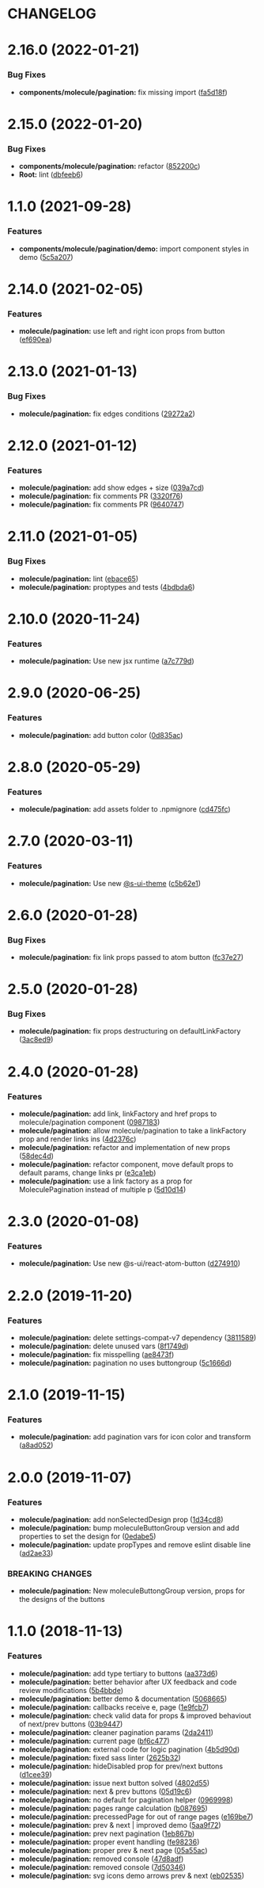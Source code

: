 # CHANGELOG

# 2.16.0 (2022-01-21)


### Bug Fixes

* **components/molecule/pagination:** fix missing import ([fa5d18f](https://github.com/SUI-Components/sui-components/commit/fa5d18f8c8ee819eeacf67a87b824ad6bd1307e9))



# 2.15.0 (2022-01-20)


### Bug Fixes

* **components/molecule/pagination:** refactor ([852200c](https://github.com/SUI-Components/sui-components/commit/852200ce020d1e87418023afe0a186facd8a31d7))
* **Root:** lint ([dbfeeb6](https://github.com/SUI-Components/sui-components/commit/dbfeeb6f15cd103984db448a485737d531e1ed9c))



# 1.1.0 (2021-09-28)


### Features

* **components/molecule/pagination/demo:** import component styles in demo ([5c5a207](https://github.com/SUI-Components/sui-components/commit/5c5a20742f103079682369b213220cd397dbfe31))



# 2.14.0 (2021-02-05)


### Features

* **molecule/pagination:** use left and right icon props from button ([ef690ea](https://github.com/SUI-Components/sui-components/commit/ef690ea15206474c5c65c92778e5d8c97a9275ad))



# 2.13.0 (2021-01-13)


### Bug Fixes

* **molecule/pagination:** fix edges conditions ([29272a2](https://github.com/SUI-Components/sui-components/commit/29272a2d2b79c635c5b0ffe4be3cff9b0c7ccece))



# 2.12.0 (2021-01-12)


### Features

* **molecule/pagination:** add show edges + size ([039a7cd](https://github.com/SUI-Components/sui-components/commit/039a7cd37cc4e89c6b1ebe71e5c9cb08bec7fb9f))
* **molecule/pagination:** fix comments PR ([3320f76](https://github.com/SUI-Components/sui-components/commit/3320f76fb75aa7ac7409dc3940cf05c1e59180bf))
* **molecule/pagination:** fix comments PR ([9640747](https://github.com/SUI-Components/sui-components/commit/96407475755f863b03cd44bd0346e363ec2c4c0a))



# 2.11.0 (2021-01-05)


### Bug Fixes

* **molecule/pagination:** lint ([ebace65](https://github.com/SUI-Components/sui-components/commit/ebace65da5020b1d1e4e49592b0f164fe25f876f))
* **molecule/pagination:** proptypes and tests ([4bdbda6](https://github.com/SUI-Components/sui-components/commit/4bdbda68f33d5b16c9c2e3d570af6f9028021dd6))



# 2.10.0 (2020-11-24)


### Features

* **molecule/pagination:** Use new jsx runtime ([a7c779d](https://github.com/SUI-Components/sui-components/commit/a7c779d196c3c671b1aeb35c74b2c876a19e5580))



# 2.9.0 (2020-06-25)


### Features

* **molecule/pagination:** add button color ([0d835ac](https://github.com/SUI-Components/sui-components/commit/0d835ac13ec8a1d0052d4b9b25b78280befbc0ef))



# 2.8.0 (2020-05-29)


### Features

* **molecule/pagination:** add assets folder to .npmignore ([cd475fc](https://github.com/SUI-Components/sui-components/commit/cd475fc51c1e59a50447c8b4829e88f3e683846b))



# 2.7.0 (2020-03-11)


### Features

* **molecule/pagination:** Use new [@s-ui-theme](https://github.com/s-ui-theme) ([c5b62e1](https://github.com/SUI-Components/sui-components/commit/c5b62e1c1a8936fdb15a8145b40a27d566269795))



# 2.6.0 (2020-01-28)


### Bug Fixes

* **molecule/pagination:** fix link props passed to atom button ([fc37e27](https://github.com/SUI-Components/sui-components/commit/fc37e270e230ee5095278e19c1a2022505af97e4))



# 2.5.0 (2020-01-28)


### Bug Fixes

* **molecule/pagination:** fix props destructuring on defaultLinkFactory ([3ac8ed9](https://github.com/SUI-Components/sui-components/commit/3ac8ed9f54fdf85ec951b59bc5135eb92c502904))



# 2.4.0 (2020-01-28)


### Features

* **molecule/pagination:** add link, linkFactory and href props to molecule/pagination component ([0987183](https://github.com/SUI-Components/sui-components/commit/0987183334c9f1873f109b0673bb3e6647011244))
* **molecule/pagination:** allow molecule/pagination to take a linkFactory prop and render links ins ([4d2376c](https://github.com/SUI-Components/sui-components/commit/4d2376c50165294a38e7137dcc8bd1504f238cdc))
* **molecule/pagination:** refactor and implementation of new props ([58dec4d](https://github.com/SUI-Components/sui-components/commit/58dec4d2bfdcc0514335080124aa70fb0d49ab2b))
* **molecule/pagination:** refactor component, move default props to default params, change links pr ([e3ca1eb](https://github.com/SUI-Components/sui-components/commit/e3ca1eb93e5b661b2459ef5c1537ad31b29ba6e5))
* **molecule/pagination:** use a link factory as a prop for MoleculePagination instead of multiple p ([5d10d14](https://github.com/SUI-Components/sui-components/commit/5d10d14adb2f9470ffe1c2520a802929b0127dcd))



# 2.3.0 (2020-01-08)


### Features

* **molecule/pagination:** Use new @s-ui/react-atom-button ([d274910](https://github.com/SUI-Components/sui-components/commit/d2749100c3bdfab87698a2fc7119a1ac9955dccc))



# 2.2.0 (2019-11-20)


### Features

* **molecule/pagination:** delete settings-compat-v7 dependency ([3811589](https://github.com/SUI-Components/sui-components/commit/3811589a180542457558805cf6203b0ee308976c))
* **molecule/pagination:** delete unused vars ([8f1749d](https://github.com/SUI-Components/sui-components/commit/8f1749d751a32aac961ef1a31a2d73dd8eaffbf5))
* **molecule/pagination:** fix misspelling ([ae8473f](https://github.com/SUI-Components/sui-components/commit/ae8473f15b84a6efb4151d930d4151b9854a7d43))
* **molecule/pagination:** pagination no uses buttongroup ([5c1666d](https://github.com/SUI-Components/sui-components/commit/5c1666da6a2ee17c35ecca35466cd9938be36cae))



# 2.1.0 (2019-11-15)


### Features

* **molecule/pagination:** add pagination vars for icon color and transform ([a8ad052](https://github.com/SUI-Components/sui-components/commit/a8ad052ca9caca796c53ab7a314a66cb34803f93))



# 2.0.0 (2019-11-07)


### Features

* **molecule/pagination:** add nonSelectedDesign prop ([1d34cd8](https://github.com/SUI-Components/sui-components/commit/1d34cd84ec396d936f9a4171cb39028a34ebbbc3))
* **molecule/pagination:** bump moleculeButtonGroup version and add properties to set the design for ([0edabe5](https://github.com/SUI-Components/sui-components/commit/0edabe51568970a09bbbd184fbc11e5a48d09848))
* **molecule/pagination:** update propTypes and remove eslint disable line ([ad2ae33](https://github.com/SUI-Components/sui-components/commit/ad2ae33299bff3a868fbf5041e2ee8952f3d8068))


### BREAKING CHANGES

* **molecule/pagination:** New moleculeButtongGroup version, props for the designs of the buttons



# 1.1.0 (2018-11-13)


### Features

* **molecule/pagination:** add type tertiary to buttons ([aa373d6](https://github.com/SUI-Components/sui-components/commit/aa373d6b000330f8f262ca67ae74f85c881e23b7))
* **molecule/pagination:** better behavior after UX feedback and code review modifications ([5b4bbde](https://github.com/SUI-Components/sui-components/commit/5b4bbdef1b3a26c0f9a70fff98aa9f3604d2e438))
* **molecule/pagination:** better demo & documentation ([5068665](https://github.com/SUI-Components/sui-components/commit/5068665829e09bcf616ca2a596a3bcc64f3d7355))
* **molecule/pagination:** callbacks receive e, page ([1e9fcb7](https://github.com/SUI-Components/sui-components/commit/1e9fcb7e24c41514f107e0859c498e949c8eff35))
* **molecule/pagination:** check valid data for props & improved behaviout of next/prev buttons ([03b9447](https://github.com/SUI-Components/sui-components/commit/03b9447576ee1b277933e96258d07d7386c72898))
* **molecule/pagination:** cleaner pagination params ([2da2411](https://github.com/SUI-Components/sui-components/commit/2da241167d9ec44f8768b2ebaca2ae24601ab99f))
* **molecule/pagination:** current page ([bf6c477](https://github.com/SUI-Components/sui-components/commit/bf6c4775ddfd63e2fdfa983a8a396455a26bafd7))
* **molecule/pagination:** external code for logic pagination ([4b5d90d](https://github.com/SUI-Components/sui-components/commit/4b5d90d1a1998f312db1a355bf14cdcce6c22596))
* **molecule/pagination:** fixed sass linter ([2625b32](https://github.com/SUI-Components/sui-components/commit/2625b3279a16920a911886b570ee92154f0f39c8))
* **molecule/pagination:** hideDisabled prop for prev/next buttons ([d1cee39](https://github.com/SUI-Components/sui-components/commit/d1cee39b80652997c0b6038b7272a47151d61a47))
* **molecule/pagination:** issue next button solved ([4802d55](https://github.com/SUI-Components/sui-components/commit/4802d5510551d2b96b17601b2c6aab3a9d1ec22d))
* **molecule/pagination:** next & prev buttons ([05d19c6](https://github.com/SUI-Components/sui-components/commit/05d19c6351093235d4470d1606428b47cf37ad25))
* **molecule/pagination:** no default for pagination helper ([0969998](https://github.com/SUI-Components/sui-components/commit/0969998119f109372476381ce40e84b377de1160))
* **molecule/pagination:** pages range calculation ([b087695](https://github.com/SUI-Components/sui-components/commit/b0876955ab2fe8c100684944e48f33c7cf2da907))
* **molecule/pagination:** precessedPage for out of range pages ([e169be7](https://github.com/SUI-Components/sui-components/commit/e169be705fc85a73c218f3f4c92a6c6f520a7b79))
* **molecule/pagination:** prev & next | improved demo ([5aa9f72](https://github.com/SUI-Components/sui-components/commit/5aa9f72b83809b5d9955fe223b08abe6c7874d8a))
* **molecule/pagination:** prev next pagination ([1eb867b](https://github.com/SUI-Components/sui-components/commit/1eb867bbaf354599c708f36c3407cf390519c4e6))
* **molecule/pagination:** proper event handling ([fe98236](https://github.com/SUI-Components/sui-components/commit/fe982360448083214ab54bbad4e42d218cc6fa25))
* **molecule/pagination:** proper prev & next page ([05a55ac](https://github.com/SUI-Components/sui-components/commit/05a55ac7eacd3628c338405b3e3b177322dd68ce))
* **molecule/pagination:** removed console ([47d8adf](https://github.com/SUI-Components/sui-components/commit/47d8adf192b968f85f43fa57f5868c6870238f39))
* **molecule/pagination:** removed console ([7d50346](https://github.com/SUI-Components/sui-components/commit/7d50346b42eaa818fd452322ad518b8f6347fb52))
* **molecule/pagination:** svg icons demo arrows prev & next ([eb02535](https://github.com/SUI-Components/sui-components/commit/eb0253514d984db5d95f5371d40a659fd43c5c03))




